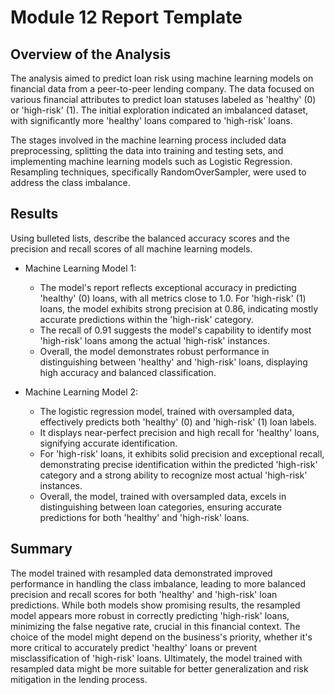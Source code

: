 # Module 12 Report Template

## Overview of the Analysis

The analysis aimed to predict loan risk using machine learning models on financial data from a peer-to-peer lending company. The data focused on various financial attributes to predict loan statuses labeled as 'healthy' (0) or 'high-risk' (1). The initial exploration indicated an imbalanced dataset, with significantly more 'healthy' loans compared to 'high-risk' loans.

The stages involved in the machine learning process included data preprocessing, splitting the data into training and testing sets, and implementing machine learning models such as Logistic Regression. Resampling techniques, specifically RandomOverSampler, were used to address the class imbalance.

## Results

Using bulleted lists, describe the balanced accuracy scores and the precision and recall scores of all machine learning models.

* Machine Learning Model 1:
  * The model's report reflects exceptional accuracy in predicting 'healthy' (0) loans, with all metrics close to 1.0. For 'high-risk' (1) loans, the model exhibits strong precision at 0.86, indicating mostly accurate predictions within the 'high-risk' category. 
  * The recall of 0.91 suggests the model's capability to identify most 'high-risk' loans among the actual 'high-risk' instances. 
  * Overall, the model demonstrates robust performance in distinguishing between 'healthy' and 'high-risk' loans, displaying high accuracy and balanced classification.

* Machine Learning Model 2:
  * The logistic regression model, trained with oversampled data, effectively predicts both 'healthy' (0) and 'high-risk' (1) loan labels. 
  * It displays near-perfect precision and high recall for 'healthy' loans, signifying accurate identification. 
  * For 'high-risk' loans, it exhibits solid precision and exceptional recall, demonstrating precise identification within the predicted 'high-risk' category and a strong ability to recognize most actual 'high-risk' instances. 
  * Overall, the model, trained with oversampled data, excels in distinguishing between loan categories, ensuring accurate predictions for both 'healthy' and 'high-risk' loans.

## Summary

The model trained with resampled data demonstrated improved performance in handling the class imbalance, leading to more balanced precision and recall scores for both 'healthy' and 'high-risk' loan predictions. While both models show promising results, the resampled model appears more robust in correctly predicting 'high-risk' loans, minimizing the false negative rate, crucial in this financial context. The choice of the model might depend on the business's priority, whether it's more critical to accurately predict 'healthy' loans or prevent misclassification of 'high-risk' loans. Ultimately, the model trained with resampled data might be more suitable for better generalization and risk mitigation in the lending process.